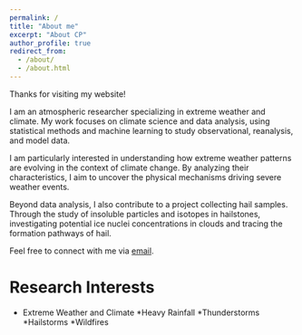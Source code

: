 ```yaml
---
permalink: /
title: "About me"
excerpt: "About CP"
author_profile: true
redirect_from: 
  - /about/
  - /about.html
---
```


Thanks for visiting my website!

I am an atmospheric researcher specializing in extreme weather and climate. My work focuses on climate science and data analysis, using statistical methods and machine learning to study observational, reanalysis, and model data.

I am particularly interested in understanding how extreme weather patterns are evolving in the context of climate change. By analyzing their characteristics, I aim to uncover the physical mechanisms driving severe weather events.

Beyond data analysis, I also contribute to a project collecting hail samples. Through the study of insoluble particles and isotopes in hailstones, investigating potential ice nuclei concentrations in clouds and tracing the formation pathways of hail.

Feel free to connect with me via [email](cpng@uw.edu).

Research Interests
======
- Extreme Weather and Climate
  *Heavy Rainfall
  *Thunderstorms
  *Hailstorms
  *Wildfires

